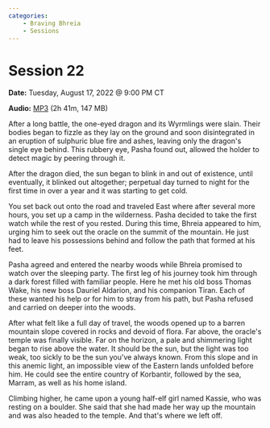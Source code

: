 ```yaml
---
categories:
    - Braving Bhreia
    - Sessions
---
```

# Session 22

**Date:** Tuesday, August 17, 2022 @ 9:00 PM CT

**Audio:** [MP3](https://drive.google.com/file/d/1CMD51C0R-6drDPxEeUOo4QYHhhElH4F1/view?usp=drivesdk) (2h 41m, 147 MB)

After a long battle, the one-eyed dragon and its Wyrmlings were slain. Their bodies began to fizzle as they lay on the ground and soon disintegrated in an eruption of sulphuric blue fire and ashes, leaving only the dragon's single eye behind. This rubbery eye, Pasha found out, allowed the holder to detect magic by peering through it.

After the dragon died, the sun began to blink in and out of existence, until eventually, it blinked out altogether; perpetual day turned to night for the first time in over a year and it was starting to get cold.

You set back out onto the road and traveled East where after several more hours, you set up a camp in the wilderness. Pasha decided to take the first watch while the rest of you rested. During this time, Bhreia appeared to him, urging him to seek out the oracle on the summit of the mountain. He just had to leave his possessions behind and follow the path that formed at his feet.

Pasha agreed and entered the nearby woods while Bhreia promised to watch over the sleeping party. The first leg of his journey took him through a dark forest filled with familiar people. Here he met his old boss Thomas Wake, his new boss Dauriel Aldarion, and his companion Tiran. Each of these wanted his help or for him to stray from his path, but Pasha refused and carried on deeper into the woods.

After what felt like a full day of travel, the woods opened up to a barren mountain slope covered in rocks and devoid of flora. Far above, the oracle's temple was finally visible.  Far on the horizon, a pale and shimmering light began to rise above the water. It should be the sun, but the light was too weak, too sickly to be the sun you've always known. From this slope and in this anemic light, an impossible view of the Eastern lands unfolded before him. He could see the entire country of Korbantir, followed by the sea, Marram, as well as his home island.

Climbing higher, he came upon a young half-elf girl named Kassie, who was resting on a boulder. She said that she had made her way up the mountain and was also headed to the temple. And that's where we left off.
